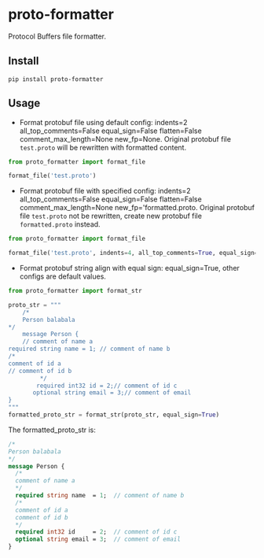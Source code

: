 # proto-formatter
Protocol Buffers file formatter.

## Install
```shell
pip install proto-formatter
```
## Usage
- Format protobuf file using default config: 
  indents=2
  all_top_comments=False
  equal_sign=False
  flatten=False
  comment_max_length=None
  new_fp=None.
Original protobuf file `test.proto` will be rewritten with formatted content.
```python
from proto_formatter import format_file

format_file('test.proto')
```
- Format protobuf file with specified config:
  indents=2
  all_top_comments=False
  equal_sign=False
  flatten=False
  comment_max_length=None
  new_fp='formatted.proto.
Original protobuf file `test.proto` not be rewritten, create new protobuf file `formatted.proto` instead.
```python
from proto_formatter import format_file

format_file('test.proto', indents=4, all_top_comments=True, equal_sign=True, flatten=False, comment_max_length=None, new_fp='formatted.proto')
```
- Format protobuf string align with equal sign: equal_sign=True, other configs are default values.
```python
from proto_formatter import format_str

proto_str = """
    /*
    Person balabala
*/
    message Person {
    // comment of name a
required string name = 1; // comment of name b
/* 
comment of id a
// comment of id b
         */
        required int32 id = 2;// comment of id c
       optional string email = 3;// comment of email
}
"""
formatted_proto_str = format_str(proto_str, equal_sign=True)
```
The formatted_proto_str is:
```protobuf
/*
Person balabala
*/
message Person {
  /*
  comment of name a
  */
  required string name  = 1;  // comment of name b
  /*
  comment of id a
  comment of id b
  */
  required int32 id     = 2;  // comment of id c
  optional string email = 3;  // comment of email
}

```
